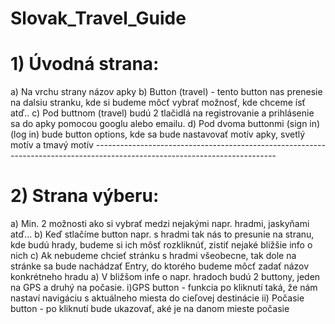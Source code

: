 # Slovak_Travel_Guide
<h1>1) Úvodná strana:</h1>
    a) Na vrchu strany názov apky
    b) Button (travel) - tento button nas prenesie na dalsiu stranku, kde si budeme môcť vybrať možnosť, kde chceme ísť atď..
    c) Pod buttnom (travel) budú 2 tlačidlá na registrovanie a prihlásenie sa do apky pomocou googlu alebo emailu.
    d) Pod dvoma buttonmi (sign in)(log in) bude button options, kde sa bude nastavovať motív apky, svetlý motív a tmavý motív
---------------------------------------------------------------------------------------------------------------------------
<h1>2) Strana výberu:</h1>
    a) Min. 2 možnosti ako si vybrať medzi nejakými napr. hradmi, jaskyňami atď...
    b) Keď stlačíme button napr. s hradmi tak nás to presunie na stranu, kde budú hrady, budeme si ich môsť rozkliknúť, zistiť nejaké bližšie info o nich
    c) Ak nebudeme chcieť stránku s hradmi všeobecne, tak dole na stránke sa bude nachádzať Entry, do ktorého budeme môcť zadať názov konkrétneho hradu
            a) V bližšom infe o napr. hradoch budú 2 buttony, jeden na GPS a druhý na počasie.
                    i)GPS button - funkcia po kliknutí taká, že nám nastaví navigáciu s aktuálneho miesta do cieľovej destinácie
                    ii) Počasie button - po kliknutí bude ukazovať, aké je na danom mieste počasie

